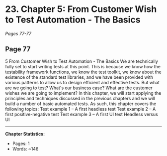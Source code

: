 # 23. Chapter 5: From Customer Wish to Test Automation - The Basics
*Pages 77-77*
## Page 77
5 From Customer Wish to Test Automation - The Basics We are technically fully set to start writing tests at this point. This is because we know how the testability framework functions, we know the test toolkit, we know about the existence of the standard test libraries, and we have been provided with various patterns to allow us to design efficient and effective tests.
But what are we going to test? What's our business case? What are the customer wishes we are going to implement? In this chapter, we will start applying the principles and techniques discussed in the previous chapters and we will build a number of basic automated tests.
As such, this chapter covers the following topics: Test example 1 – A first headless test Test example 2 – A first positive-negative test Test example 3 – A first UI test Headless versus UI

---
**Chapter Statistics:**
- Pages: 1
- Words: ~146
